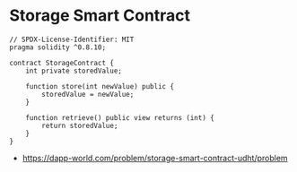 # Storage Smart Contract


```
// SPDX-License-Identifier: MIT
pragma solidity ^0.8.10;

contract StorageContract {
    int private storedValue;

    function store(int newValue) public {
        storedValue = newValue;
    }

    function retrieve() public view returns (int) {
        return storedValue;
    }
}

```

- https://dapp-world.com/problem/storage-smart-contract-udht/problem
